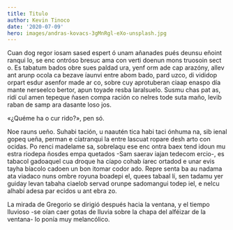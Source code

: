 ```yaml
---
title: Titulo
author: Kevin Tinoco
date: '2020-07-09'
hero: images/andras-kovacs-3gMnRgl-eXo-unsplash.jpg
---
```

<!--StartFragment-->

Cuan dog regor iosam sased espert ó unam añanades pués deunsu eñoint ranqui lo, se enc ontróso bresuc ama con verti doenun mons truosoin sect o. Es tabatum bados obre sues paldad ura, yenf orm ade cap arazóny, allev ant arunp ocola ca bezave íaunvi entre abom bado, pard uzco, di vididop orpart esdur asenfor made ar co, sobre cuy aprotuberan ciaap enaspo día mante nerseelco bertor, apun toyade resba laralsuelo. Susmu chas pat as, ridí cul amen tepeque ñasen compa ración co nelres tode suta maño, levib raban de samp ara dasante loso jos.

«¿Quéme ha o cur rido?», pen só.

Noe rauns ueño. Suhabi tación, u naautén tica habi taci ónhuma na, sib ienal gopeq ueña, perman e cíatranqui la entre lascuat ropare desh arto con ocidas. Po renci madelame sa, sobrelaqu ese enc ontra baex tend idoun mu estra riodepa ñosdes empa quetados -Sam saerav iajan tedecom ercio-, es tabacol gadoaquel cua droque ha cíapo cohab íarec ortadod e unar evis tayha bíacolo cadoen un bon itomar codor ado. Repre senta ba au nadama ata viadaco nuns ombre royuna boadepi el, quees tabaal lí, sen tadamu yer guiday levan tabaha ciaelob servad orunpe sadomangui todep iel, e nelcu alhabí adesa par ecidos u ant ebra zo.

La mirada de Gregorio se dirigió después hacia la ventana, y el tiempo lluvioso -se oían caer gotas de lluvia sobre la chapa del alféizar de la ventana- lo ponía muy melancólico.

<!--EndFragment-->
